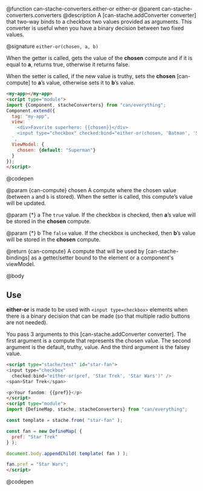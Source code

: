 @function can-stache-converters.either-or either-or
@parent can-stache-converters.converters
@description A [can-stache.addConverter converter] that two-way binds to a checkbox two values provided as arguments. This converter is useful when you have a binary decision between two fixed values.

@signature `either-or(chosen, a, b)`

  When the getter is called, gets the value of the **chosen** compute and if it is equal to **a**, returns true, otherwise it returns false.

  When the setter is called, if the new value is truthy, sets the **chosen** [can-compute] to **a**’s value, otherwise sets it to **b**’s value.

  ```html
  <my-app></my-app>
  <script type="module">
  import {Component, stacheConverters} from "can/everything";
  Component.extend({
    tag: "my-app",
    view: `
      <div>Favorite superhero: {{chosen}}</div>
      <input type="checkbox" checked:bind="either-or(chosen, 'Batman', 'Superman')" /> Batman?
    `,
    ViewModel: {
      chosen: {default: "Superman"}
    }
  });
  </script>
  ```
  @codepen

  @param {can-compute} chosen A compute where the chosen value (between `a` and `b` is stored). When the setter is called, this compute’s value will be updated.

  @param {*} a The `true` value. If the checkbox is checked, then **a**’s value will be stored in the **chosen** compute.

  @param {*} b The `false` value. If the checkbox is unchecked, then **b**’s value will be stored in the **chosen** compute.

  @return {can-compute} A compute that will be used by [can-stache-bindings] as a getter/setter bound to the element or a component's viewModel.

@body

## Use

**either-or** is made to be used with `<input type=checkbox>` elements when there is a binary decision that can be made (so that multiple radio buttons are not needed).

You pass 3 arguments to this [can-stache.addConverter converter]. The first argument is a compute that represents the chosen value. The second argument is the default, truthy, value. And the third argument is the falsey value.

```html
<script type="stache/text" id="star-fan">
<input type="checkbox"
  checked:bind="either-or(pref, 'Star Trek', 'Star Wars')" />
<span>Star Trek</span>

<p>Your fandom: {{pref}}</p>
</script>
<script type="module">
import {DefineMap, stache, stacheConverters} from "can/everything";

const template = stache.from( "star-fan" );

const fan = new DefineMap( {
  pref: "Star Trek"
} );

document.body.appendChild( template( fan ) );

fan.pref = "Star Wars";
</script>
```
@codepen

